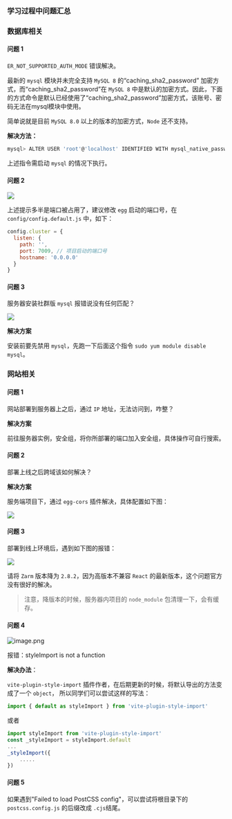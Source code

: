 ### 学习过程中问题汇总

### 数据库相关

#### 问题 1

`ER_NOT_SUPPORTED_AUTH_MODE` 错误解决。

最新的 `mysql` 模块并未完全支持 `MySQL 8` 的“caching_sha2_password” 加密方式，而“caching_sha2_password”在 `MySQL 8` 中是默认的加密方式。因此，下面的方式命令是默认已经使用了“caching_sha2_password”加密方式，该账号、密码无法在mysql模块中使用。

简单说就是目前 `MySQL 8.0` 以上的版本的加密方式，`Node` 还不支持。

**解决方法：**
```sh
mysql> ALTER USER 'root'@'localhost' IDENTIFIED WITH mysql_native_password BY '你的密码';
```

上述指令需启动 `mysql` 的情况下执行。

#### 问题 2

![](https://p3-juejin.byteimg.com/tos-cn-i-k3u1fbpfcp/e0dce273995f4e6e80c2337b56be5bb9~tplv-k3u1fbpfcp-jj-mark:3024:0:0:0:q75.awebp)

上述提示多半是端口被占用了，建议修改 `egg` 启动的端口号，在 `config/config.default.js` 中，如下：
```js
config.cluster = {
  listen: {
    path: '',
    port: 7009, // 项目启动的端口号
    hostname: '0.0.0.0'
  }
}
```

#### 问题 3

服务器安装社群版 `mysql` 报错说没有任何匹配？

![](https://p3-juejin.byteimg.com/tos-cn-i-k3u1fbpfcp/410f8ab3edef4afab11477bb0b71592e~tplv-k3u1fbpfcp-jj-mark:3024:0:0:0:q75.awebp)

**解决方案**

安装前要先禁用 `mysql`，先跑一下后面这个指令 `sudo yum module disable mysql`。

### 网站相关

#### 问题 1

网站部署到服务器上之后，通过 `IP` 地址，无法访问到，咋整？

**解决方案**

前往服务器实例，安全组，将你所部署的端口加入安全组，具体操作可自行搜索。

#### 问题 2

部署上线之后跨域该如何解决？

**解决方案**

服务端项目下，通过 `egg-cors` 插件解决，具体配置如下图：

![](https://p3-juejin.byteimg.com/tos-cn-i-k3u1fbpfcp/a611259f2b93452b85d69e3d8d1a1383~tplv-k3u1fbpfcp-jj-mark:3024:0:0:0:q75.awebp)

#### 问题 3

部署到线上环境后，遇到如下图的报错：

![](https://p3-juejin.byteimg.com/tos-cn-i-k3u1fbpfcp/b905189e71cc47e785510846733c2455~tplv-k3u1fbpfcp-jj-mark:3024:0:0:0:q75.awebp)

请将 `Zarm` 版本降为 `2.8.2`，因为高版本不兼容 `React` 的最新版本，这个问题官方没有很好的解决。

> 注意，降版本的时候，服务器内项目的 `node_module` 包清理一下，会有缓存。

#### 问题 4

![image.png ](https://p9-juejin.byteimg.com/tos-cn-i-k3u1fbpfcp/29690202836646ab9594b7bd1166f030~tplv-k3u1fbpfcp-jj-mark:3024:0:0:0:q75.awebp)

报错：styleImport is not a function

**解决办法**： 

`vite-plugin-style-import` 插件作者，在后期更新的时候，将默认导出的方法变成了一个 `object`， 所以同学们可以尝试这样的写法：
```js
import { default as styleImport } from 'vite-plugin-style-import'
```

或者

```js
import styleImport from 'vite-plugin-style-import'
const _styleImport = styleImport.default
...
_styleImport({
    .....
})
```

#### 问题 5

如果遇到"Failed to load PostCSS config"，可以尝试将根目录下的 `postcss.config.js` 的后缀改成 `.cjs`结尾。